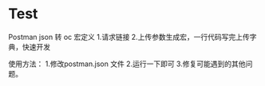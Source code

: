 # Test
Postman json 转 oc 宏定义
1.请求链接 
2.上传参数生成宏，一行代码写完上传字典，快速开发

使用方法：
1.修改postman.json 文件
2.运行一下即可
3.修复可能遇到的其他问题。

